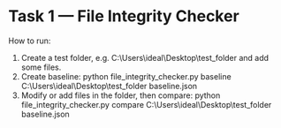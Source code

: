 # Task 1 — File Integrity Checker

How to run:
1. Create a test folder, e.g. C:\Users\ideal\Desktop\test_folder and add some files.
2. Create baseline:
   python file_integrity_checker.py baseline C:\Users\ideal\Desktop\test_folder baseline.json
3. Modify or add files in the folder, then compare:
   python file_integrity_checker.py compare C:\Users\ideal\Desktop\test_folder baseline.json
